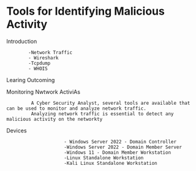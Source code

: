 # Tools for Identifying Malicious Activity


Introduction 

            -Network Traffic
            - Wireshark
            -Tcpdump
            - WHOIS
            
Learing Outcoming 



Monitoring Nwtwork ActiviAs 
                                      
                                      
             A Cyber Security Analyst, several tools are available that can be used to monitor and analyze network traffic.
             Analyzing network traffic is essential to detect any malicious activity on the networkty



Devices

                         - Windows Server 2022 - Domain Controller
                         -Windows Server 2022 - Domain Member Server
                         -Windows 11 - Domain Member Workstation
                         -Linux Standalone Workstation
                         -Kali Linux Standalone Workstation
